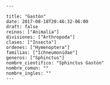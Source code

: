 
      ---

      title: "Gastón"
      date: 2017-08-18T20:46:32-06:00
      draft: false
      reinos: ["Animalia"]
      divisiones: ["Arthropoda"]
      clases: ["Insecta"]
      ordenes: ["Hymenoptera"]
      familias: ["Ichneumonidae"]
      generos: ["Sphinctus"]
      nombre_cientifico: "Sphinctus Gastón"
      nombre_comun: ""
      nombre_ingles: ""
      ---

      